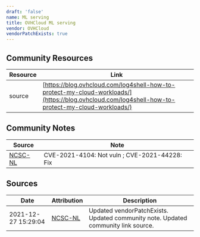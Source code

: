 ```yaml
---
draft: 'false'
name: ML serving
title: OVHCloud ML serving
vendor: OVHCloud
vendorPatchExists: true
---
```



## Community Resources
| Resource | Link |
| --- | --- |
| source | [https://blog.ovhcloud.com/log4shell-how-to-protect-my-cloud-workloads/](https://blog.ovhcloud.com/log4shell-how-to-protect-my-cloud-workloads/) |

## Community Notes
| Source | Note |
| --- | --- |
| [NCSC-NL](https://github.com/NCSC-NL/log4shell/blob/main/software/README.md) | CVE-2021-4104: Not vuln ; CVE-2021-44228: Fix </ul> |

## Sources
| Date | Attribution | Description |
| --- | --- | --- |
| 2021-12-27 15:29:04 | [NCSC-NL](https://github.com/NCSC-NL/log4shell/blob/main/software/README.md) | Updated vendorPatchExists. Updated community note. Updated community link source.  |
